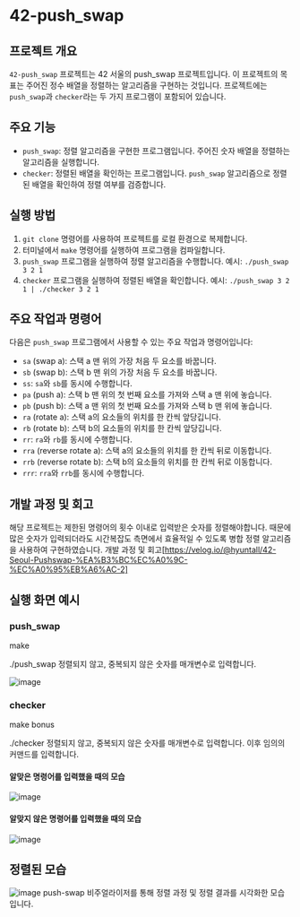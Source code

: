 # 42-push_swap

## 프로젝트 개요
`42-push_swap` 프로젝트는 42 서울의 push_swap 프로젝트입니다. 이 프로젝트의 목표는 주어진 정수 배열을 정렬하는 알고리즘을 구현하는 것입니다. 프로젝트에는 `push_swap`과 `checker`라는 두 가지 프로그램이 포함되어 있습니다.

## 주요 기능
- `push_swap`: 정렬 알고리즘을 구현한 프로그램입니다. 주어진 숫자 배열을 정렬하는 알고리즘을 실행합니다.
- `checker`: 정렬된 배열을 확인하는 프로그램입니다. `push_swap` 알고리즘으로 정렬된 배열을 확인하여 정렬 여부를 검증합니다.

## 실행 방법
1. `git clone` 명령어를 사용하여 프로젝트를 로컬 환경으로 복제합니다.
2. 터미널에서 `make` 명령어를 실행하여 프로그램을 컴파일합니다.
3. `push_swap` 프로그램을 실행하여 정렬 알고리즘을 수행합니다. 예시: `./push_swap 3 2 1`
4. `checker` 프로그램을 실행하여 정렬된 배열을 확인합니다. 예시: `./push_swap 3 2 1 | ./checker 3 2 1`

## 주요 작업과 명령어
다음은 `push_swap` 프로그램에서 사용할 수 있는 주요 작업과 명령어입니다:

- `sa` (swap a): 스택 a 맨 위의 가장 처음 두 요소를 바꿉니다.
- `sb` (swap b): 스택 b 맨 위의 가장 처음 두 요소를 바꿉니다.
- `ss`: `sa`와 `sb`를 동시에 수행합니다.
- `pa` (push a): 스택 b 맨 위의 첫 번째 요소를 가져와 스택 a 맨 위에 놓습니다.
- `pb` (push b): 스택 a 맨 위의 첫 번째 요소를 가져와 스택 b 맨 위에 놓습니다.
- `ra` (rotate a): 스택 a의 요소들의 위치를 한 칸씩 앞당깁니다.
- `rb` (rotate b): 스택 b의 요소들의 위치를 한 칸씩 앞당깁니다.
- `rr`: `ra`와 `rb`를 동시에 수행합니다.
- `rra` (reverse rotate a): 스택 a의 요소들의 위치를 한 칸씩 뒤로 이동합니다.
- `rrb` (reverse rotate b): 스택 b의 요소들의 위치를 한 칸씩 뒤로 이동합니다.
- `rrr`: `rra`와 `rrb`를 동시에 수행합니다.

## 개발 과정 및 회고
해당 프로젝트는 제한된 명령어의 횟수 이내로 입력받은 숫자를 정렬해야합니다.
때문에 많은 숫자가 입력되더라도 시간복잡도 측면에서 효율적일 수 있도록 병합 정렬 알고리즘을 사용하여 구현하였습니다.
개발 과정 및 회고[https://velog.io/@hyuntall/42-Seoul-Pushswap-%EA%B3%BC%EC%A0%9C-%EC%A0%95%EB%A6%AC-2]

## 실행 화면 예시

### push_swap

make

./push_swap 정렬되지 않고, 중복되지 않은 숫자를 매개변수로 입력합니다.

![image](https://github.com/hyuntall/42-push_swap/assets/71054445/5d96b806-0b61-43b2-85be-77aa2cdbb383)

### checker

make bonus

./checker 정렬되지 않고, 중복되지 않은 숫자를 매개변수로 입력합니다.
이후 임의의 커맨드를 입력합니다.

#### 알맞은 명령어를 입력했을 때의 모습

![image](https://github.com/hyuntall/42-push_swap/assets/71054445/dafa60f6-87a2-4d5d-8550-f07349e963aa)

#### 알맞지 않은 명령어를 입력했을 때의 모습

![image](https://github.com/hyuntall/42-push_swap/assets/71054445/228685e4-9d9e-47d2-a8be-9ec54fdcfd98)

## 정렬된 모습
![image](https://github.com/hyuntall/42-push_swap/assets/71054445/e1c82e0a-6269-402b-beb4-2a78a8a3ab9b)
push-swap 비주얼라이저를 통해 정렬 과정 및 정렬 결과를 시각화한 모습입니다.
